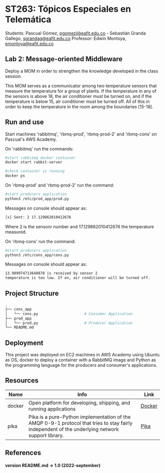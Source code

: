 # ST263: Tópicos Especiales en Telemática
Students: Pascual Gómez, pgomezl@eafit.edu.co - Sebastián Granda Gallego, sgrandag@eafit.edu.co
Professor: Edwin Montoya, emontoya@eafit.edu.co

## Lab 2: Message-oriented Middleware
Deploy a MOM in order to strengthen the knowledge developed in the class session.

This MOM serves as a communicator among two temperature sensors that measure the temperature for a group of plants. If the temperature in any of the sensors is above 18, the air conditioner must be turned on, and if the temperature is below 15, air conditioner must be turned off. All of this in order to keep the temperature in the room among the boundaries [15-18].

## Run and use
Start machines 'rabbitmq', 'rbmq-prod', 'rbmq-prod-2' and 'rbmq-cons' on Pascual's AWS Academy.

On 'rabbitmq' run the commands:
```bash
#start rabbitmq docker container
docker start rabbit-server

#check container is running
docker ps
```

On 'rbmq-prod' and 'rbmq-prod-2' run the command:
```bash
#start producers application
python3 /etc/prod_app/prod.py 
```
Messages on console should appear as:
```bash
[x] Sent: 2 17.129862010412676
```
Where 2 is the sensonr number and 17.129862010412676 the temperature measured.

On 'rbmq-cons' run the command:
```bash
#start producers application
python3 /etc/cons_app/cons.py 
```
Messages on console should appear as:
```bash
13.909974713640878 is received by sensor 2
temperature is too low. If on, air conditioner will be turned off.
```

## Project Structure
 ```bash
.
├── cons_app                                         
│   └── cons.py                     # Consumer Application                                
├── prod_app                        
│   └── prod.py                     # Producer Application         
└── README.md  
```

## Deployment
This project was deployed on EC2 machines in AWS Academy using Ubuntu as OS, docker to deploy a container with a RabbitMQ image and Python as the programming language for the producers and consumer's applications.

## Resources
|Name|Info|Link|
|------|-----------|----|
|docker|Open platform for developing, shipping, and running applications|[Docker](https://www.docker.com)|
|pika|Pika is a pure-Python implementation of the AMQP 0-9-1 protocol that tries to stay fairly independent of the underlying network support library.|[Pika](https://pypi.org/project/pika/)|

## References

#### version README.md -> 1.0 (2022-september)
